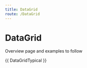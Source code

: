 ```yaml
---
title: DataGrid
route: /DataGrid
---
```


# DataGrid

Overview page and examples to follow

{{ DataGridTypical }}
